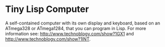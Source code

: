 # Tiny Lisp Computer
A self-contained computer with its own display and keyboard, based on an ATmega328 or ATmega1284, that you can program in Lisp.
For more information see: http://www.technoblogy.com/show?1GX1 and http://www.technoblogy.com/show?1INT.
